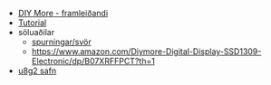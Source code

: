 - [DIY More - framleiðandi](https://www.diymore.cc/products/2-42-inch-12864-oled-display-module-iic-i2c-spi-serial-for-arduino-c51-stm32-green-white-blue-yellow)
- [Tutorial](https://www.instructables.com/SSD1309-OLED-With-Toit/)
- söluaðilar
   - [spurningar/svör](https://www.u-buy.com.ng/catalog/product/view/id/19151338/s/diymore-2-42-quot-oled-digital-iic-i2c-spi-serial-12864-128x64-pixel-lcd-screen-display-module-ssd1309-for-arduino-c51-stm32-diy-electronic-white)
   - https://www.amazon.com/Diymore-Digital-Display-SSD1309-Electronic/dp/B07XRFFPCT?th=1 
- [u8g2 safn]()
